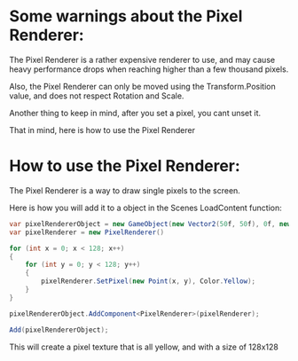 # Some warnings about the Pixel Renderer:
The Pixel Renderer is a rather expensive renderer to use, and may cause heavy performance drops when reaching higher than a few thousand pixels.

Also, the Pixel Renderer can only be moved using the Transform.Position value, and does not respect Rotation and Scale.

Another thing to keep in mind, after you set a pixel, you cant unset it.

That in mind, here is how to use the Pixel Renderer

# How to use the Pixel Renderer:
The Pixel Renderer is a way to draw single pixels to the screen.

Here is how you will add it to a object in the Scenes LoadContent function:
```cs
var pixelRendererObject = new GameObject(new Vector2(50f, 50f), 0f, new Vector2(1f, 1f), SceneManager);
var pixelRenderer = new PixelRenderer()

for (int x = 0; x < 128; x++)
{
    for (int y = 0; y < 128; y++)
    {
        pixelRenderer.SetPixel(new Point(x, y), Color.Yellow);
    }
}

pixelRendererObject.AddComponent<PixelRenderer>(pixelRenderer);

Add(pixelRendererObject);
```
This will create a pixel texture that is all yellow, and with a size of 128x128

